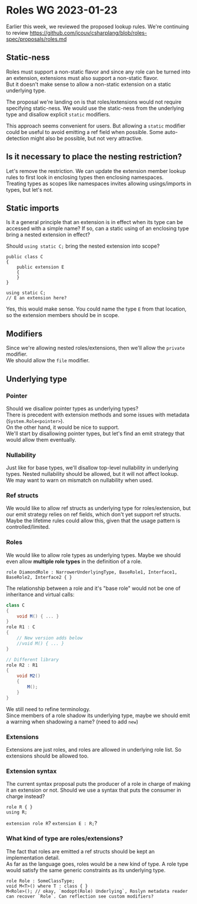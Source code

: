 # Roles WG 2023-01-23

Earlier this week, we reviewed the proposed lookup rules. 
We're continuing to review https://github.com/jcouv/csharplang/blob/roles-spec/proposals/roles.md

## Static-ness

Roles must support a non-static flavor and since any role can be turned into an extension,
extensions must also support a non-static flavor.  
But it doesn't make sense to allow a non-static extension on a static underlying type.  

The proposal we're landing on is that roles/extensions would not require specifying 
static-ness. We would use the static-ness from the underlying type and disallow 
explicit `static` modifiers.

This approach seems convenient for users. But allowing a `static` modifier could be useful
to avoid emitting a ref field when possible. Some auto-detection might also be possible, but
not very attractive.

## Is it necessary to place the nesting restriction?

Let's remove the restriction. We can update the extension member lookup rules to first look in 
enclosing types then enclosing namespaces.  
Treating types as scopes like namespaces invites allowing usings/imports in types, but let's not.  



## Static imports

Is it a general principle that an extension is in effect when its type can be accessed with a simple name? 
If so, can a static using of an enclosing type bring a nested extension in effect?

Should `using static C;` bring the nested extension into scope?  

```
public class C
{
    public extension E 
    { 
    }
}

using static C;
// E an extension here?
```

Yes, this would make sense. You could name the type `E` from that location,
so the extension members should be in scope.

## Modifiers

Since we're allowing nested roles/extensions, then we'll allow the `private` modifier.  
We should allow the `file` modifier.

## Underlying type

### Pointer

Should we disallow pointer types as underlying types?  
There is precedent with extension methods and some issues with metadata (`System.Role<pointer>`).  
On the other hand, it would be nice to support.  
We'll start by disallowing pointer types, but let's find an emit strategy that would allow them eventually.  

### Nullability

Just like for base types, we'll disallow top-level nullability in underlying types.
Nested nullability should be allowed, but it will not affect lookup.  
We may want to warn on mismatch on nullability when used.  

### Ref structs

We would like to allow ref structs as underlying type for roles/extension, but 
our emit strategy relies on ref fields, which don't yet support ref structs.  
Maybe the lifetime rules could allow this, given that the usage pattern is controlled/limited.  

### Roles

We would like to allow role types as underlying types.
Maybe we should even allow **multiple role types** in the definition of a role.  

```
role DiamondRole : NarrowerUnderlyingType, BaseRole1, Interface1, BaseRole2, Interface2 { }
```

The relationship between a role and it's "base role" would not be one of inheritance and virtual calls:
```cs
class C
{
    void M() { ... }
}
role R1 : C
{
    // New version adds below
    //void M() { ... }
}

// Different library
role R2 : R1
{
    void M2()
    {
        M();
    }
}
```

We still need to refine terminology.  
Since members of a role shadow its underlying type, maybe we should emit a warning when shadowing a name? (need to add `new`)

### Extensions
Extensions are just roles, and roles are allowed in underlying role list. So extensions should be allowed too.

### Extension syntax

The current syntax proposal puts the producer of a role in charge of making it
an extension or not. Should we use a syntax that puts the consumer in charge instead?  
```
role R { }
using R;
```
`extension role R`?
`extension E : R;`?

### What kind of type are roles/extensions?

The fact that roles are emitted a ref structs should be kept an implementation detail.  
As far as the language goes, roles would be a new kind of type. A role type would satisfy 
the same generic constraints as its underlying type.

```
role Role : SomeClassType;
void M<T>() where T : class { }
M<Role>(); // okay, `modopt(Role) Underlying`, Roslyn metadata reader can recover `Role`. Can reflection see custom modifiers?
```


